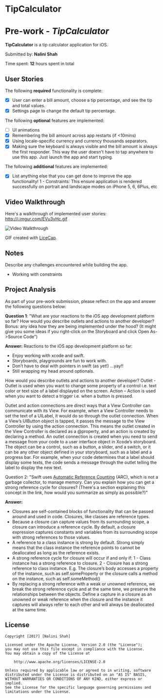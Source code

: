 # TipCalculator
# Pre-work - *TipCalculator*

**TipCalculator** is a tip calculator application for iOS.

Submitted by: **Nalini Shah**

Time spent: **12** hours spent in total

## User Stories

The following **required** functionality is complete:

* [X] User can enter a bill amount, choose a tip percentage, and see the tip and total values.
* [X] Settings page to change the default tip percentage.

The following **optional** features are implemented:
* [ ] UI animations
* [X] Remembering the bill amount across app restarts (if <10mins)
* [X] Using locale-specific currency and currency thousands separators.
* [X] Making sure the keyboard is always visible and the bill amount is always the first responder. This way the user doesn't have to tap anywhere to use this app. Just launch the app and start typing.

The following **additional** features are implemented:

- [X] List anything else that you can get done to improve the app functionality!
1 - Constraints: This ensure application is rendered successfully on portrait and landscape modes on iPhone 5, 6, 6Plus, etc

## Video Walkthrough 

Here's a walkthrough of implemented user stories:
http://i.imgur.com/EVu3vHc.gif

<img src='http://i.imgur.com/EVu3vHc.gif' title='Video Walkthrough' width='' alt='Video Walkthrough' />

GIF created with [LiceCap](http://www.cockos.com/licecap/).

## Notes

Describe any challenges encountered while building the app.
- Working with constraints

## Project Analysis

As part of your pre-work submission, please reflect on the app and answer the following questions below:

**Question 1**: "What are your reactions to the iOS app development platform so far? How would you describe outlets and actions to another developer? Bonus: any idea how they are being implemented under the hood? (It might give you some ideas if you right-click on the Storyboard and click Open As->Source Code")

**Answer:** 
Reactions to the iOS app development platform so far:
- Enjoy working with xcode and swift.
- Storyboards, playgrounds are fun to work with.
- Don’t have to deal with pointers in swift (as yet!) …yay!!
- Still wrapping my head around optionals.
 
How would you describe outlets and actions to another developer?
Outlet -  Outlet is used when you want to change some property of a control i.e. text color or text size of a label displayed on the screen.
Action – Action is used when you want to detect a trigger i.e. when a button is pressed.
 
Outlet and action connections are direct ways that a View Controller can communicate with its View. For example, when a View Controller needs to set the text of a UILabel, it would do so through the outlet connection. When a View’s UIButton object is tapped, it passes the message to the View Controller by using the action connection. This means the outlet created in the View Controller is declared as a @property, and an action is created by declaring a method.
An outlet connection is created when you need to send a message from your code to a user interface object in Xcode’s storyboard. The object can be a control, such as a button, a slider, and a switch, or it can be any other object defined in your storyboard, such as a label and a progress bar. For example, when your code determines that a label should display some texts, the code sends a message through the outlet telling the label to display the new text.

Question 2: "Swift uses [Automatic Reference Counting](https://developer.apple.com/library/content/documentation/Swift/Conceptual/Swift_Programming_Language/AutomaticReferenceCounting.html#//apple_ref/doc/uid/TP40014097-CH20-ID49) (ARC), which is not a garbage collector, to manage memory. Can you explain how you can get a strong reference cycle for closures? (There's a section explaining this concept in the link, how would you summarize as simply as possible?)"

**Answer:** 
- Closures are self-contained blocks of functionality that can be passed around and used in code. Closures, like classes are reference types.
- Because a closure can capture values from its surrounding scope, a closure can introduce a reference cycle. By default, a closure expression captures constants and variables from its surrounding scope with strong references to those values.
- A reference to a class instance is strong by default. Strong simply means that the class instance the reference points to cannot be deallocated as long as the reference exists.
- A strong reference cycle for closure will occur if and only if:
    1 -  Class instance has a strong reference to closure.
    2 -  Closure has a strong reference to class instance. E.g. The closure’s body accesses a property of the instance, such  as  self.someProperty or the closure calls a method on the instance, such as self.someMethod()
- By replacing a strong  reference with a weak or unowned reference, we break the strong reference cycle and at the same time, we preserve the relationships between the objects. Define a capture in a closure as an unowned or weak reference when the closure and the instance it captures will always refer to each other and will always be deallocated at the same time.

## License

    Copyright [2017] [Nalini Shah]

    Licensed under the Apache License, Version 2.0 (the "License");
    you may not use this file except in compliance with the License.
    You may obtain a copy of the License at

        http://www.apache.org/licenses/LICENSE-2.0

    Unless required by applicable law or agreed to in writing, software
    distributed under the License is distributed on an "AS IS" BASIS,
    WITHOUT WARRANTIES OR CONDITIONS OF ANY KIND, either express or implied.
    See the License for the specific language governing permissions and
    limitations under the License.
